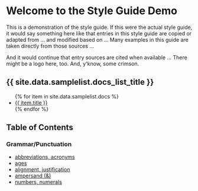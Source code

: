 # Welcome to the Style Guide Demo

This is a demonstration of the style guide. If this were the actual style guide, it would say something here like that entries in this style guide are copied or adapted from ... and modified based on ... Many examples in this guide are taken directly from those sources ...

And it would continue that entry sources are cited when available ... There might be a logo here, too. And, y'know, some crimson.

<h2>{{ site.data.samplelist.docs_list_title }}</h2>
<ul>
   {% for item in site.data.samplelist.docs %}
      <li><a href="{{ item.url }}">{{ item.title }}</a></li>
   {% endfor %}
</ul>

## Table of Contents

### Grammar/Punctuation

- [abbreviations, acronyms](abbreviations,%20acronyms.md)
- [ages](ages.md)
- [alignment, justification](alignment,%20justification.md)
- [ampersand \(&\)](ampersand.md)
- [numbers, numerals](numbers,%20numerals.md)
